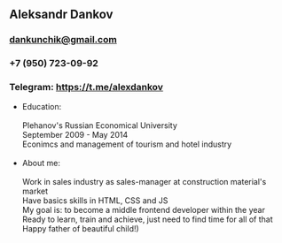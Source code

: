 ## Aleksandr Dankov
### dankunchik@gmail.com
### +7 (950) 723-09-92
### Telegram: https://t.me/alexdankov

* Education:<br><br>
Plehanov's Russian Economical University<br>
September 2009 - May 2014<br>
Econimcs and management of tourism and hotel industry<br><br>
* About me:<br><br>
Work in sales industry as sales-manager at construction material's market<br>
Have basics skills in HTML, CSS and JS<br>
My goal is: to become a middle frontend developer within the year<br>
Ready to learn, train and achieve, just need to find time for all of that<br>
Happy father of beautiful child!)<br><br>


  
